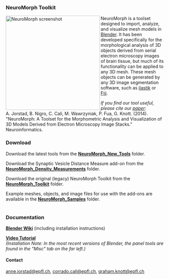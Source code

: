 ### NeuroMorph Toolkit

<img src="https://github.com/ajorstad/NeuroMorph/raw/master/NeuroMorph_screenshot.png" alt="NeuroMorph screenshot" height="300px" align="left"/>

NeuroMorph is a toolset designed to import, analyze, and visualize mesh models in [Blender](https://www.blender.org/). It has been developed specifically for the morphological analysis of 3D objects derived from serial electron microscopy images of brain tissue, but much of its functionality can be applied to any 3D mesh.  These mesh objects can be generated by any 3D image segmentation software, such as [ilastik](http://ilastik.org/) or [Fiji](http://fiji.sc/Fiji).

*If you find our tool useful, please cite our [paper](http://link.springer.com/article/10.1007%2Fs12021-014-9242-5):*  
A. Jorstad, B. Nigro, C. Cali, M. Wawrzyniak, P. Fua, G. Knott.  (2014).  "NeuroMorph: A Toolset for the Morphometric Analysis and Visualization of 3D Models Derived from Electron Microscopy Image Stacks." Neuroinformatics.

### Download

Download the latest tools from the [**NeuroMorph_New_Tools**](https://github.com/ajorstad/NeuroMorph/raw/master/NeuroMorph_New_Tools) folder.

Download the Synaptic Vesicle Distance Measure add-on from the [**NeuroMorph_Density_Measurements**](https://github.com/ajorstad/NeuroMorph/raw/master/NeuroMorph_Density_Measurements) folder.

Download the original (legacy) NeuroMorph Toolkit from the [**NeuroMorph_Toolkit**](https://github.com/ajorstad/NeuroMorph/raw/master/NeuroMorph_Toolkit) folder.

Example meshes, objects, and image files for use with the add-ons are available in the [**NeuroMorph_Samples**](https://github.com/ajorstad/NeuroMorph/raw/master/NeuroMorph_Samples) folder.
<br><br>

### Documentation
[**Blender Wiki**](http://wiki.blender.org/index.php/Extensions:2.6/Py/Scripts/Neuro_tool)  (including installation instructions)

[**Video Tutorial**](https://www.youtube.com/watch?v=CVkcYjWgceM&vq=hd720)  
*(Installation Note: In the most recent versions of Blender, the panel tools are found in the "Misc" tab on the far left.)*


#### Contact
<anne.jorstad@epfl.ch>, <corrado.cali@epfl.ch>, <graham.knott@epfl.ch>
